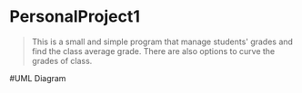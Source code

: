 # PersonalProject1
> This is a small and simple program that manage students' grades and find the class average grade. There are also options to curve the grades of class.



#UML Diagram

